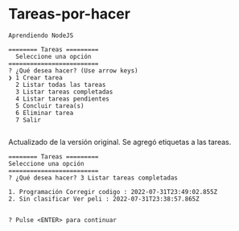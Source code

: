 # Tareas-por-hacer
    Aprendiendo NodeJS 
    
```
======== Tareas =========
  Seleccione una opción 
=========================
? ¿Qué desea hacer? (Use arrow keys)
❯ 1 Crear tarea 
  2 Listar todas las tareas 
  3 Listar tareas completadas 
  4 Listar tareas pendientes 
  5 Concluir tarea(s)  
  6 Eliminar tarea 
  7 Salir 


```

  Actualizado de la versión original.  Se agregó etiquetas a las tareas.
  
  ```
  ======== Tareas =========
  Seleccione una opción 
=========================
? ¿Qué desea hacer? 3 Listar tareas completadas

1. Programación Corregir codigo : 2022-07-31T23:49:02.855Z 
2. Sin clasificar Ver peli : 2022-07-31T23:38:57.865Z 


? Pulse <ENTER> para continuar 


  ```
